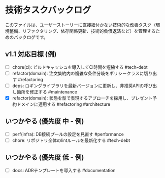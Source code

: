 # 技術タスクバックログ

このファイルは、ユーザーストーリーに直接紐付かない技術的な改善タスク（環境整備、リファクタリング、依存関係更新、技術的負債返済など）を管理するためのバックログです。

## v1.1 対応目標 (例)

- [ ] chore(ci): ビルドキャッシュを導入してCI時間を短縮する #tech-debt
- [ ] refactor(domain): 注文集約内の複雑な条件分岐をポリシークラスに切り出す #refactoring
- [ ] deps: ロギングライブラリを最新バージョンに更新し、非推奨APIの呼び出し箇所を修正する #maintenance
- [x] refactor(domain): 状態を型で表現するアプローチを採用し、プレゼント予約ドメインに適用する #refactoring #architecture

## いつかやる (優先度 中 - 例)

- [ ] perf(infra): DB接続プールの設定を見直す #performance
- [ ] chore: リポジトリ全体のlintルールを最新化する #tech-debt

## いつかやる (優先度 低 - 例)

- [ ] docs: ADRテンプレートを導入する #documentation 